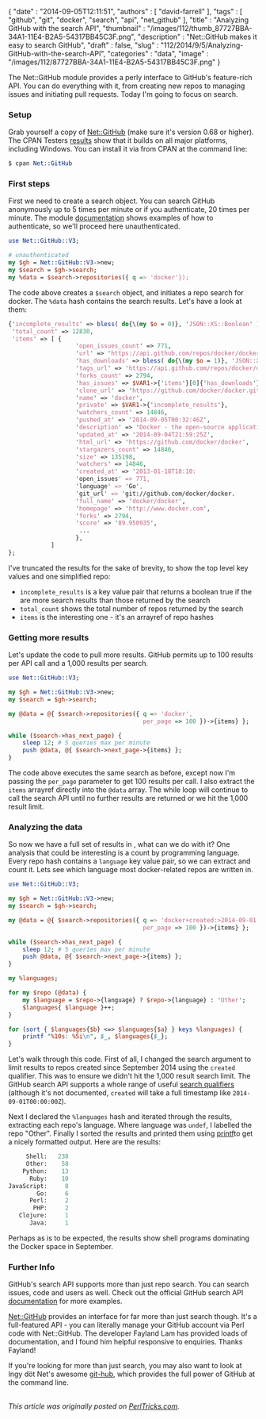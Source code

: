 {
   "date" : "2014-09-05T12:11:51",
   "authors" : [
      "david-farrell"
   ],
   "tags" : [
      "github",
      "git",
      "docker",
      "search",
      "api",
      "net_github"
   ],
   "title" : "Analyzing GitHub with the search API",
   "thumbnail" : "/images/112/thumb_87727BBA-34A1-11E4-B2A5-54317BB45C3F.png",
   "description" : "Net::GitHub makes it easy to search GitHub",
   "draft" : false,
   "slug" : "112/2014/9/5/Analyzing-GitHub-with-the-search-API",
   "categories" : "data",
   "image" : "/images/112/87727BBA-34A1-11E4-B2A5-54317BB45C3F.png"
}


The Net::GitHub module provides a perly interface to GitHub's feature-rich API. You can do everything with it, from creating new repos to managing issues and initiating pull requests. Today I'm going to focus on search.

### Setup

Grab yourself a copy of [Net::GitHub](https://metacpan.org/pod/Net::GitHub) (make sure it's version 0.68 or higher). The CPAN Testers [results](http://matrix.cpantesters.org/?dist=Net-GitHub+0.68) show that it builds on all major platforms, including Windows. You can install it via from CPAN at the command line:

```perl
$ cpan Net::GitHub
```

### First steps

First we need to create a search object. You can search GitHub anonymously up to 5 times per minute or if you authenticate, 20 times per minute. The module [documentation](https://metacpan.org/pod/Net::GitHub) shows examples of how to authenticate, so we'll proceed here unauthenticated.

```perl
use Net::GitHub::V3;

# unauthenticated
my $gh = Net::GitHub::V3->new;
my $search = $gh->search;
my %data = $search->repositories({ q => 'docker'});
```

The code above creates a `$search` object, and initiates a repo search for docker. The `%data` hash contains the search results. Let's have a look at them:

```perl
{'incomplete_results' => bless( do{\(my $o = 0)}, 'JSON::XS::Boolean' ),
 'total_count' => 12830,
 'items' => [ {
                   'open_issues_count' => 771,
                   'url' => 'https://api.github.com/repos/docker/docker',
                   'has_downloads' => bless( do{\(my $o = 1)}, 'JSON::XS::Boolean' ),
                   'tags_url' => 'https://api.github.com/repos/docker/docker/tags',
                   'forks_count' => 2794,
                   'has_issues' => $VAR1->{'items'}[0]{'has_downloads'},
                   'clone_url' => 'https://github.com/docker/docker.git',
                   'name' => 'docker',
                   'private' => $VAR1->{'incomplete_results'},
                   'watchers_count' => 14846,
                   'pushed_at' => '2014-09-05T00:32:46Z',
                   'description' => 'Docker - the open-source application container engine',
                   'updated_at' => '2014-09-04T21:59:25Z',
                   'html_url' => 'https://github.com/docker/docker',
                   'stargazers_count' => 14846,
                   'size' => 135198,
                   'watchers' => 14846,
                   'created_at' => '2013-01-18T18:10:
                   'open_issues' => 771,
                   'language' => 'Go',
                   'git_url' => 'git://github.com/docker/docker.
                   'full_name' => 'docker/docker',
                   'homepage' => 'http://www.docker.com',
                   'forks' => 2794,
                   'score' => '89.950935',
                    ...
                   },
            ]
};
```

I've truncated the results for the sake of brevity, to show the top level key values and one simplified repo:

-   `incomplete_results` is a key value pair that returns a boolean true if the are more search results than those returned by the search
-   `total_count` shows the total number of repos returned by the search
-   `items` is the interesting one - it's an arrayref of repo hashes

### Getting more results

Let's update the code to pull more results. GitHub permits up to 100 results per API call and a 1,000 results per search.

```perl
use Net::GitHub::V3;

my $gh = Net::GitHub::V3->new;
my $search = $gh->search;

my @data = @{ $search->repositories({ q => 'docker',
                                      per_page => 100 })->{items} };

while ($search->has_next_page) {
    sleep 12; # 5 queries max per minute
    push @data, @{ $search->next_page->{items} };
}
```

The code above executes the same search as before, except now I'm passing the `per_page` parameter to get 100 results per call. I also extract the `items` arrayref directly into the `@data` array. The while loop will continue to call the search API until no further results are returned or we hit the 1,000 result limit.

### Analyzing the data

So now we have a full set of results in , what can we do with it? One analysis that could be interesting is a count by programming language. Every repo hash contains a `language` key value pair, so we can extract and count it. Lets see which language most docker-related repos are written in.

```perl
use Net::GitHub::V3;

my $gh = Net::GitHub::V3->new;
my $search = $gh->search;

my @data = @{ $search->repositories({ q => 'docker+created:>2014-09-01',
                                      per_page => 100 })->{items} };

while ($search->has_next_page) {
    sleep 12; # 5 queries max per minute
    push @data, @{ $search->next_page->{items} };
}

my %languages;

for my $repo (@data) {
    my $language = $repo->{language} ? $repo->{language} : 'Other';
    $languages{ $language }++;
}

for (sort { $languages{$b} <=> $languages{$a} } keys %languages) {
    printf "%10s: %5i\n", $_, $languages{$_};
}
```

Let's walk through this code. First of all, I changed the search argument to limit results to repos created since September 2014 using the `created` qualifier. This was to ensure we didn't hit the 1,000 result search limit. The GitHub search API supports a whole range of useful [search qualifiers](https://developer.github.com/v3/search/#parameters) (although it's not documented, `created` will take a full timestamp like `2014-09-01T00:00:00Z`).

Next I declared the `%languages` hash and iterated through the results, extracting each repo's language. Where language was `undef`, I labelled the repo "Other". Finally I sorted the results and printed them using [printf](http://perldoc.perl.org/functions/printf.html)to get a nicely formatted output. Here are the results:

```perl
     Shell:   238
     Other:    58
    Python:    13
      Ruby:    10
JavaScript:     8
        Go:     6
      Perl:     2
       PHP:     2
   Clojure:     1
      Java:     1
```

Perhaps as is to be expected, the results show shell programs dominating the Docker space in September.

### Further Info

GitHub's search API supports more than just repo search. You can search issues, code and users as well. Check out the official GitHub search API [documentation](https://developer.github.com/v3/search/) for more examples.

[Net::GitHub](https://metacpan.org/pod/Net::GitHub) provides an interface for far more than just search though. It's a full-featured API - you can literally manage your GitHub account via Perl code with Net::GitHub. The developer Fayland Lam has provided loads of documentation, and I found him helpful responsive to enquiries. Thanks Fayland!

If you're looking for more than just search, you may also want to look at Ingy döt Net's awesome [git-hub](https://github.com/ingydotnet/git-hub), which provides the full power of GitHub at the command line.

\
*This article was originally posted on [PerlTricks.com](http://perltricks.com).*
